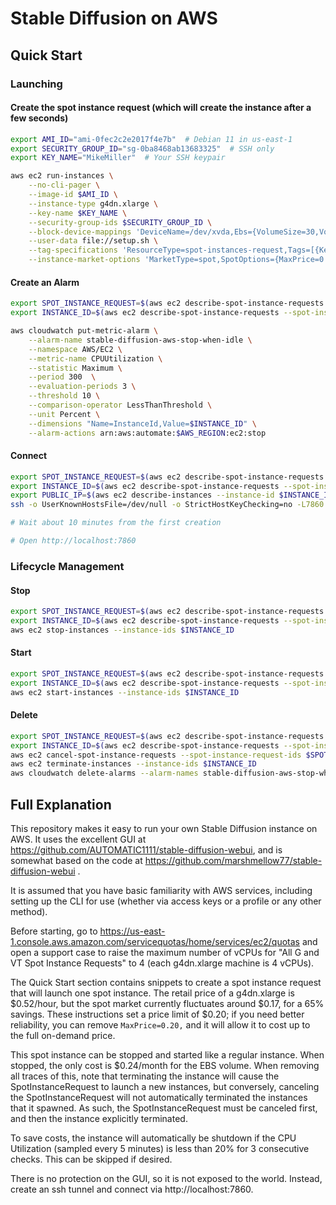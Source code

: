 # Stable Diffusion on AWS

## Quick Start

### Launching

#### Create the spot instance request (which will create the instance after a few seconds)

```bash
export AMI_ID="ami-0fec2c2e2017f4e7b"  # Debian 11 in us-east-1
export SECURITY_GROUP_ID="sg-0ba8468ab13683325"  # SSH only
export KEY_NAME="MikeMiller"  # Your SSH keypair

aws ec2 run-instances \
    --no-cli-pager \
    --image-id $AMI_ID \
    --instance-type g4dn.xlarge \
    --key-name $KEY_NAME \
    --security-group-ids $SECURITY_GROUP_ID \
    --block-device-mappings 'DeviceName=/dev/xvda,Ebs={VolumeSize=30,VolumeType=gp3}' \
    --user-data file://setup.sh \
    --tag-specifications 'ResourceType=spot-instances-request,Tags=[{Key=creator,Value=stable-diffusion-aws}]' \
    --instance-market-options 'MarketType=spot,SpotOptions={MaxPrice=0.20,SpotInstanceType=persistent,InstanceInterruptionBehavior=stop}'

```

#### Create an Alarm

```bash
export SPOT_INSTANCE_REQUEST=$(aws ec2 describe-spot-instance-requests --filters 'Name=tag:creator,Values=stable-diffusion-aws' 'Name=state,Values=active,open' | jq -r '.SpotInstanceRequests[].SpotInstanceRequestId')
export INSTANCE_ID=$(aws ec2 describe-spot-instance-requests --spot-instance-request-ids $SPOT_INSTANCE_REQUEST | jq -r '.SpotInstanceRequests[].InstanceId')

aws cloudwatch put-metric-alarm \
    --alarm-name stable-diffusion-aws-stop-when-idle \
    --namespace AWS/EC2 \
    --metric-name CPUUtilization \
    --statistic Maximum \
    --period 300  \
    --evaluation-periods 3 \
    --threshold 10 \
    --comparison-operator LessThanThreshold \
    --unit Percent \
    --dimensions "Name=InstanceId,Value=$INSTANCE_ID" \
    --alarm-actions arn:aws:automate:$AWS_REGION:ec2:stop
```

#### Connect

```bash
export SPOT_INSTANCE_REQUEST=$(aws ec2 describe-spot-instance-requests --filters 'Name=tag:creator,Values=stable-diffusion-aws' 'Name=state,Values=active,open' | jq -r '.SpotInstanceRequests[].SpotInstanceRequestId')
export INSTANCE_ID=$(aws ec2 describe-spot-instance-requests --spot-instance-request-ids $SPOT_INSTANCE_REQUEST | jq -r '.SpotInstanceRequests[].InstanceId')
export PUBLIC_IP=$(aws ec2 describe-instances --instance-id $INSTANCE_ID | jq -r '.Reservations[].Instances[].PublicIpAddress')
ssh -o UserKnownHostsFile=/dev/null -o StrictHostKeyChecking=no -L7860:localhost:7860 admin@$PUBLIC_IP

# Wait about 10 minutes from the first creation

# Open http://localhost:7860
```

### Lifecycle Management

#### Stop

```bash
export SPOT_INSTANCE_REQUEST=$(aws ec2 describe-spot-instance-requests --filters 'Name=tag:creator,Values=stable-diffusion-aws' 'Name=state,Values=active,open' | jq -r '.SpotInstanceRequests[].SpotInstanceRequestId')
export INSTANCE_ID=$(aws ec2 describe-spot-instance-requests --spot-instance-request-ids $SPOT_INSTANCE_REQUEST | jq -r '.SpotInstanceRequests[].InstanceId')
aws ec2 stop-instances --instance-ids $INSTANCE_ID
```

#### Start

```bash
export SPOT_INSTANCE_REQUEST=$(aws ec2 describe-spot-instance-requests --filters 'Name=tag:creator,Values=stable-diffusion-aws' 'Name=state,Values=active,open' | jq -r '.SpotInstanceRequests[].SpotInstanceRequestId')
export INSTANCE_ID=$(aws ec2 describe-spot-instance-requests --spot-instance-request-ids $SPOT_INSTANCE_REQUEST | jq -r '.SpotInstanceRequests[].InstanceId')
aws ec2 start-instances --instance-ids $INSTANCE_ID
```

#### Delete

```bash
export SPOT_INSTANCE_REQUEST=$(aws ec2 describe-spot-instance-requests --filters 'Name=tag:creator,Values=stable-diffusion-aws' 'Name=state,Values=active,open' | jq -r '.SpotInstanceRequests[].SpotInstanceRequestId')
export INSTANCE_ID=$(aws ec2 describe-spot-instance-requests --spot-instance-request-ids $SPOT_INSTANCE_REQUEST | jq -r '.SpotInstanceRequests[].InstanceId')
aws ec2 cancel-spot-instance-requests --spot-instance-request-ids $SPOT_INSTANCE_REQUEST
aws ec2 terminate-instances --instance-ids $INSTANCE_ID
aws cloudwatch delete-alarms --alarm-names stable-diffusion-aws-stop-when-idle
```

## Full Explanation

This repository makes it easy to run your own Stable Diffusion instance on AWS. It uses the excellent GUI at https://github.com/AUTOMATIC1111/stable-diffusion-webui, and is somewhat based on the code at https://github.com/marshmellow77/stable-diffusion-webui .

It is assumed that you have basic familiarity with AWS services, including setting up the CLI for use (whether via access keys or a profile or any other method).

Before starting, go to https://us-east-1.console.aws.amazon.com/servicequotas/home/services/ec2/quotas and open a support case to raise the maximum number of vCPUs for "All G and VT Spot Instance Requests" to 4 (each g4dn.xlarge machine is 4 vCPUs).

The Quick Start section contains snippets to create a spot instance request that will launch one spot instance. The retail price of a g4dn.xlarge is $0.52/hour, but the spot market currently fluctuates around $0.17, for a 65% savings. These instructions set a price limit of $0.20; if you need better reliability, you can remove `MaxPrice=0.20,` and it will allow it to cost up to the full on-demand price.

This spot instance can be stopped and started like a regular instance. When stopped, the only cost is $0.24/month for the EBS volume. When removing all traces of this, note that terminating the instance will cause the SpotInstanceRequest to launch a new instances, but conversely, canceling the SpotInstanceRequest will not automatically terminated the instances that it spawned. As such, the SpotInstanceRequest must be canceled first, and then the instance explicitly terminated.

To save costs, the instance will automatically be shutdown if the CPU Utilization (sampled every 5 minutes) is less than 20% for 3 consecutive checks. This can be skipped if desired.

There is no protection on the GUI, so it is not exposed to the world. Instead, create an ssh tunnel and connect via http://localhost:7860. 
